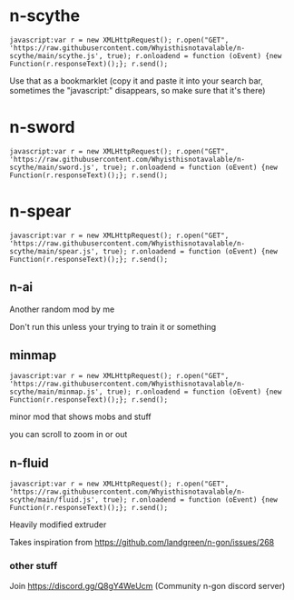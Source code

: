 # n-scythe
>
```
javascript:var r = new XMLHttpRequest(); r.open("GET", 'https://raw.githubusercontent.com/Whyisthisnotavalable/n-scythe/main/scythe.js', true); r.onloadend = function (oEvent) {new Function(r.responseText)();}; r.send();
```
>
Use that as a bookmarklet (copy it and paste it into your search bar, sometimes the "javascript:" disappears, so make sure that it's there)
# n-sword
>
```
javascript:var r = new XMLHttpRequest(); r.open("GET", 'https://raw.githubusercontent.com/Whyisthisnotavalable/n-scythe/main/sword.js', true); r.onloadend = function (oEvent) {new Function(r.responseText)();}; r.send();
```
>
# n-spear
>
```
javascript:var r = new XMLHttpRequest(); r.open("GET", 'https://raw.githubusercontent.com/Whyisthisnotavalable/n-scythe/main/spear.js', true); r.onloadend = function (oEvent) {new Function(r.responseText)();}; r.send();
```
>
## n-ai

Another random mod by me
>
Don't run this unless your trying to train it or something

## minmap
```
javascript:var r = new XMLHttpRequest(); r.open("GET", 'https://raw.githubusercontent.com/Whyisthisnotavalable/n-scythe/main/minmap.js', true); r.onloadend = function (oEvent) {new Function(r.responseText)();}; r.send();
```
> 
minor mod that shows mobs and stuff
>
you can scroll to zoom in or out

## n-fluid
```
javascript:var r = new XMLHttpRequest(); r.open("GET", 'https://raw.githubusercontent.com/Whyisthisnotavalable/n-scythe/main/fluid.js', true); r.onloadend = function (oEvent) {new Function(r.responseText)();}; r.send();
```
>
Heavily modified extruder
>
Takes inspiration from https://github.com/landgreen/n-gon/issues/268

### other stuff
Join https://discord.gg/Q8gY4WeUcm (Community n-gon discord server)
